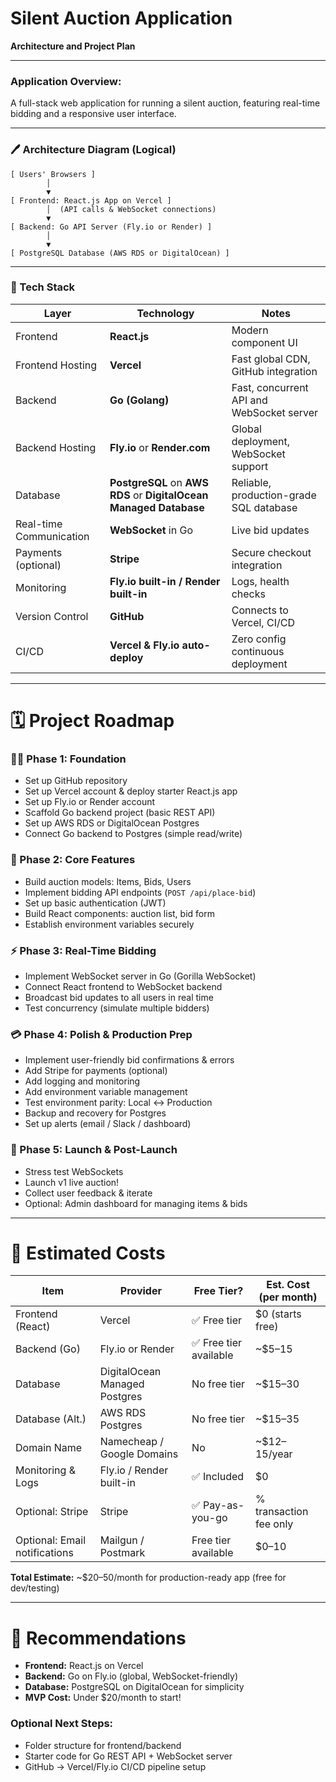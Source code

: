# Silent Auction Application

**Architecture and Project Plan**

---

### Application Overview:

A full-stack web application for running a silent auction, featuring real-time bidding and a responsive user interface.

---

### 🖊️ Architecture Diagram (Logical)

```
[ Users' Browsers ]
        │
        ▼
[ Frontend: React.js App on Vercel ]
        │  (API calls & WebSocket connections)
        ▼
[ Backend: Go API Server (Fly.io or Render) ]
        │
        ▼
[ PostgreSQL Database (AWS RDS or DigitalOcean) ]
```

---

### 🧬 Tech Stack

| Layer                   | Technology                                                         | Notes                                     |
| ----------------------- | ------------------------------------------------------------------ | ----------------------------------------- |
| Frontend                | **React.js**                                                       | Modern component UI                       |
| Frontend Hosting        | **Vercel**                                                         | Fast global CDN, GitHub integration       |
| Backend                 | **Go (Golang)**                                                    | Fast, concurrent API and WebSocket server |
| Backend Hosting         | **Fly.io** or **Render.com**                                       | Global deployment, WebSocket support      |
| Database                | **PostgreSQL** on **AWS RDS** or **DigitalOcean Managed Database** | Reliable, production-grade SQL database   |
| Real-time Communication | **WebSocket** in Go                                                | Live bid updates                          |
| Payments (optional)     | **Stripe**                                                         | Secure checkout integration               |
| Monitoring              | **Fly.io built-in / Render built-in**                              | Logs, health checks                       |
| Version Control         | **GitHub**                                                         | Connects to Vercel, CI/CD                 |
| CI/CD                   | **Vercel & Fly.io auto-deploy**                                    | Zero config continuous deployment         |

---

# 🗓️ Project Roadmap

### 🏃‍♂️ Phase 1: Foundation

- Set up GitHub repository
- Set up Vercel account & deploy starter React.js app
- Set up Fly.io or Render account
- Scaffold Go backend project (basic REST API)
- Set up AWS RDS or DigitalOcean Postgres
- Connect Go backend to Postgres (simple read/write)

### 🌿 Phase 2: Core Features

- Build auction models: Items, Bids, Users
- Implement bidding API endpoints (`POST /api/place-bid`)
- Set up basic authentication (JWT)
- Build React components: auction list, bid form
- Establish environment variables securely

### ⚡ Phase 3: Real-Time Bidding

- Implement WebSocket server in Go (Gorilla WebSocket)
- Connect React frontend to WebSocket backend
- Broadcast bid updates to all users in real time
- Test concurrency (simulate multiple bidders)

### 💳 Phase 4: Polish & Production Prep

- Implement user-friendly bid confirmations & errors
- Add Stripe for payments (optional)
- Add logging and monitoring
- Add environment variable management
- Test environment parity: Local ↔️ Production
- Backup and recovery for Postgres
- Set up alerts (email / Slack / dashboard)

### 🚀 Phase 5: Launch & Post-Launch

- Stress test WebSockets
- Launch v1 live auction!
- Collect user feedback & iterate
- Optional: Admin dashboard for managing items & bids

---

# 💸 Estimated Costs

| Item                          | Provider                      | Free Tier?            | Est. Cost (per month)  |
| ----------------------------- | ----------------------------- | --------------------- | ---------------------- |
| Frontend (React)              | Vercel                        | ✅ Free tier           | \$0 (starts free)      |
| Backend (Go)                  | Fly.io or Render              | ✅ Free tier available | \~\$5–15               |
| Database                      | DigitalOcean Managed Postgres | No free tier          | \~\$15–30              |
| Database (Alt.)               | AWS RDS Postgres              | No free tier          | \~\$15–35              |
| Domain Name                   | Namecheap / Google Domains    | No                    | \~\$12–15/year         |
| Monitoring & Logs             | Fly.io / Render built-in      | ✅ Included            | \$0                    |
| Optional: Stripe              | Stripe                        | ✅ Pay-as-you-go       | % transaction fee only |
| Optional: Email notifications | Mailgun / Postmark            | Free tier available   | \$0–10                 |

**Total Estimate:** \~\$20–50/month for production-ready app (free for dev/testing)

---

# 👏 Recommendations

- **Frontend:** React.js on Vercel
- **Backend:** Go on Fly.io (global, WebSocket-friendly)
- **Database:** PostgreSQL on DigitalOcean for simplicity
- **MVP Cost:** Under \$20/month to start!

### Optional Next Steps:

- Folder structure for frontend/backend
- Starter code for Go REST API + WebSocket server
- GitHub → Vercel/Fly.io CI/CD pipeline setup





